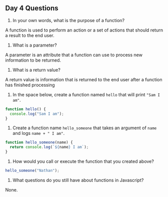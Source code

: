 ## Day 4 Questions

1. In your own words, what is the purpose of a function?

A function is used to perform an action or a set of actions that should return a result to the end user.

1. What is a parameter?

A parameter is an attribute that a function can use to process new information to be returned.

1. What is a return value?

A return value is information that is returned to the end user after a function has finished processing

1. In the space below, create a function named `hello` that will print `"Sam I am"`.

```javascript
function hello() {
  console.log("Sam I am");
}
```

1. Create a function name `hello_someone` that takes an argument of `name` and logs `name + " I am"`.

```javascript
function hello_someone(name) {
  return console.log(`${name} I am`);
}
```

1. How would you call or execute the function that you created above?

```javascript
hello_someone("Nathan");
```

1. What questions do you still have about functions in Javascript?

None.
